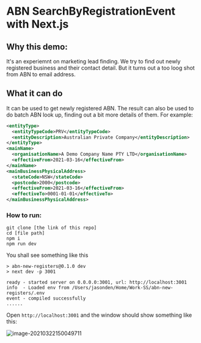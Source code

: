 # ABN SearchByRegistrationEvent with Next.js

## Why this demo:
It's an experiemnt on marketing lead finding. We try to find out newly registered business and their contact detail. But it turns out a too loog shot from ABN to email address.

## What it can do

It can be used to get newly registered ABN. 
The result can also be used to do batch ABN look up, finding out a bit more details of them. 
For example:
```xml
<entityType>
  <entityTypeCode>PRV</entityTypeCode>
  <entityDescription>Australian Private Company</entityDescription>
</entityType>
<mainName>
  <organisationName>A Demo Company Name PTY LTD</organisationName>
  <effectiveFrom>2021-03-16</effectiveFrom>
</mainName>
<mainBusinessPhysicalAddress>
  <stateCode>NSW</stateCode>
  <postcode>2000</postcode>
  <effectiveFrom>2021-03-16</effectiveFrom>
  <effectiveTo>0001-01-01</effectiveTo>
</mainBusinessPhysicalAddress>
```

### How to run:

```shell
git clone [the link of this repo]
cd [file path]
npm i
npm run dev
```

You shall see something like this

```
> abn-new-registers@0.1.0 dev
> next dev -p 3001

ready - started server on 0.0.0.0:3001, url: http://localhost:3001
info  - Loaded env from /Users/jasonden/Home/Work-SS/abn-new-registers/.env
event - compiled successfully
......
```



Open `http://localhost:3001` and the window should show something like this:



![image-20210322150049711](https://raw.githubusercontent.com/jason-den/picture-storage/master/2021-03/demo.png)



